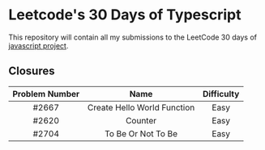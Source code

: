 # Leetcode's 30 Days of Typescript

This repository will contain all my submissions to the LeetCode 30 days of [javascript project](https://leetcode.com/studyplan/30-days-of-javascript/).

## Closures

| Problem Number |            Name             | Difficulty |
| :------------: | :-------------------------: | :--------: |
|     #2667      | Create Hello World Function |    Easy    |
|     #2620      |           Counter           |    Easy    |
|     #2704      |     To Be Or Not To Be      |    Easy    |
